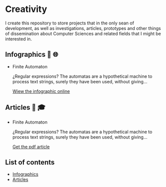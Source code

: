 # Creativity

I create this repository to store projects that in the only sean of development, as well as investigations, articles, prototypes and other things of dissemination about Computer Sciences and related fields that I might be interested in.

<a name="infograph"></a>
## Infographics :flower_playing_cards: :globe_with_meridians:

  - Finite Automaton

    ¿Regular expressions? The automatas are a hypothetical machine to process text strings, surely they have been used, without giving...
  
    [Wiew the infographic online](https://nivermtz.github.io/creativity/infographics/finite-automaton/index.html)

<a name="art"></a>
## Articles :pencil: :mortar_board:

  - Finite Automaton

    ¿Regular expressions? The automatas are a hypothetical machine to process text strings, surely they have been used, without giving...
    
    [Get the pdf article](https://nivermtz.github.io/creativity/infographics/finite-automaton/index.html)

## List of contents

  - [ Infographics ](#infograph)
  - [ Articles ](#art)
